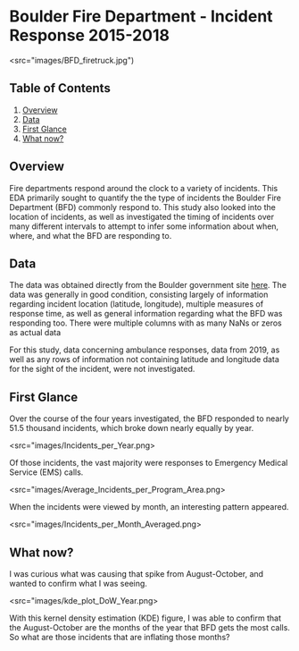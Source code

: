 # Boulder Fire Department - Incident Response 2015-2018

<src="images/BFD_firetruck.jpg")

## Table of Contents

1. [Overview](#overview)
2. [Data](#data)
3. [First Glance](#first-glance)
4. [What now?](#what-now?)


## Overview

Fire departments respond around the clock to a variety of incidents. This EDA primarily sought to quantify the the type of incidents the Boulder Fire Department (BFD) commonly respond to. This study also looked into the location of incidents, as well as investigated the timing of incidents over many different intervals to attempt to infer some information about when, where, and what the BFD are responding to.

## Data

The data was obtained directly from the Boulder government site [here](https://bouldercolorado.gov/open-data/boulder-fire-response-times/). The data was generally in good condition, consisting largely of information regarding incident location (latitude, longitude), multiple measures of response time, as well as general information regarding what the BFD was responding too. There were multiple columns with as many NaNs or zeros as actual data

For this study, data concerning ambulance responses, data from 2019, as well as any rows of information not containing latitude and longitude data for the sight of the incident, were not investigated.

## First Glance

Over the course of the four years investigated, the BFD responded to nearly 51.5 thousand incidents, which broke down nearly equally by year.

<src="images/Incidents_per_Year.png>

Of those incidents, the vast majority were responses to Emergency Medical Service (EMS) calls.

<src="images/Average_Incidents_per_Program_Area.png>

When the incidents were viewed by month, an interesting pattern appeared.

<src="images/Incidents_per_Month_Averaged.png>

## What now?

I was curious what was causing that spike from August-October, and wanted to confirm what I was seeing.

<src="images/kde_plot_DoW_Year.png>

With this kernel density estimation (KDE) figure, I was able to confirm that the August-October are the months of the year that BFD gets the most calls. So what are those incidents that are inflating those months?